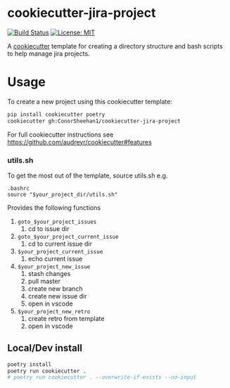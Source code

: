 # cookiecutter-jira-project
[![Build Status](https://github.com/ConorSheehan1/cookiecutter-jira-project/workflows/ci/badge.svg)](https://github.com/ConorSheehan1/cookiecutter-jira-project/actions)
[![License: MIT](https://img.shields.io/badge/License-MIT-yellow.svg)](https://opensource.org/licenses/MIT)

A [cookiecutter](https://github.com/audreyr/cookiecutter) template for creating a directory structure and bash scripts to help manage jira projects.

# Usage
To create a new project using this cookiecutter template:

```bash
pip install cookiecutter poetry
cookiecutter gh:ConorSheehan1/cookiecutter-jira-project
```

For full cookiecutter instructions see https://github.com/audreyr/cookiecutter#features

### utils.sh

To get the most out of the template, source utils.sh e.g.

```shell
.bashrc
source "$your_project_dir/utils.sh"
```

Provides the following functions
1. `goto_$your_project_issues`
    1. cd to issue dir
1. `goto_$your_project_current_issue`
    1. cd to current issue dir
1. `$your_project_current_issue`
    1. echo current issue
1. `$your_project_new_issue`
    1. stash changes
    1. pull master
    1. create new branch
    1. create new issue dir
    1. open in vscode
1. `$your_project_new_retro`
    1. create retro from template
    1. open in vscode

## Local/Dev install
```bash
poetry install
poetry run cookiecutter .
# poetry run cookiecutter . --overwrite-if-exists --no-input
```
